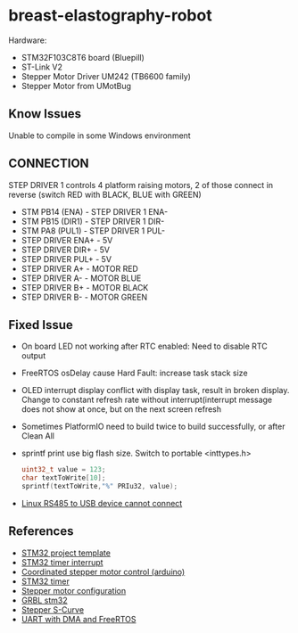 # breast-elastography-robot

Hardware:

- STM32F103C8T6 board (Bluepill)
- ST-Link V2
- Stepper Motor Driver UM242 (TB6600 family)
- Stepper Motor from UMotBug

## Know Issues

Unable to compile in some Windows environment

## CONNECTION

STEP DRIVER 1 controls 4 platform raising motors, 2 of those connect in reverse (switch RED with BLACK, BLUE with GREEN)

* STM PB14 (ENA) - STEP DRIVER 1 ENA-
* STM PB15 (DIR1) - STEP DRIVER 1 DIR-
* STM PA8 (PUL1) - STEP DRIVER 1 PUL-
* STEP DRIVER ENA+ - 5V
* STEP DRIVER DIR+ - 5V
* STEP DRIVER PUL+ - 5V
* STEP DRIVER A+ - MOTOR RED
* STEP DRIVER A- - MOTOR BLUE
* STEP DRIVER B+ - MOTOR BLACK
* STEP DRIVER B- - MOTOR GREEN

## Fixed Issue

- On board LED not working after RTC enabled: Need to disable RTC output
- FreeRTOS osDelay cause Hard Fault: increase task stack size
- OLED interrupt display conflict with display task, result in broken display. Change to constant refresh rate without interrupt(interrupt message does not show at once, but on the next screen refresh
- Sometimes PlatformIO need to build twice to build successfully, or after Clean All
- sprintf print use big flash size. Switch to portable <inttypes.h>

  ```c
  uint32_t value = 123;
  char textToWrite[10];
  sprintf(textToWrite,"%" PRIu32, value);
  ```
- [Linux RS485 to USB device cannot connect]([https://unix.stackexchange.com/questions/670636/unable-to-use-usb-dongle-based-on-usb-serial-converter-chip](https://unix.stackexchange.com/questions/670636/unable-to-use-usb-dongle-based-on-usb-serial-converter-chip))

## References

- [STM32 project template](https://github.com/Oct19/Bluepill-CubeMX-PlatformIO-Template)
- [STM32 timer interrupt]([https://controllerstech.com/pwm-in-stm32/](https://controllerstech.com/pwm-in-stm32/))
- [Coordinated stepper motor control (arduino)]([https://youtu.be/fHAO7SW-SZI](https://youtu.be/fHAO7SW-SZI))
- [STM32 timer]([https://youtu.be/VfbW6nfG4kw](https://youtu.be/VfbW6nfG4kw))
- [Stepper motor configuration]([https://github.com/brentnd/PiPlot](https://github.com/brentnd/PiPlot))
- [GRBL stm32]([https://github.com/dungjk/grbl-stm32](https://github.com/dungjk/grbl-stm32))
- [Stepper S-Curve]([https://github.com/MGDG/SLineControl](https://github.com/MGDG/SLineControl))
- [UART with DMA and FreeRTOS](https://www.devcoons.com/stm32-uart-receive-unknown-size-data-using-dma-and-freertos/)

